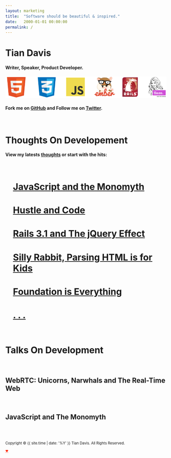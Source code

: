 ```yaml
---
layout: marketing
title:  "Software should be beautiful & inspired."
date:   2000-01-01 00:00:00
permalink: /
---
```


<div class="hero">
  <!--<img class="avatar" src="/images/lion.jpeg"/>-->
</div>


<h1 class="author">Tian Davis</h1>

#### Writer, Speaker, Product Developer.

![capabilities-1](/images/capabilities-1.png)

#### Fork me on [GitHub](https://github.com/tiandavis) and Follow me on [Twitter](https://twitter.com/tiandavis).


<br>

# Thoughts On Developement

#### View my latests [thoughts](/thoughts/) or start with the hits:

<br>

<ul class="posts">
  <h1 class="page-title" itemprop="name headline"><a href="/thoughts/posts/javascript-and-the-monomyth">JavaScript and the Monomyth</a></h1>

  <h1 class="page-title" itemprop="name headline"><a href="/thoughts/posts/hustle-and-code">Hustle and Code</a></h1>

  <h1 class="page-title" itemprop="name headline"><a href="/thoughts/posts/rails-3-and-the-jquery-effect">Rails 3.1 and The jQuery Effect</a></h1>

  <h1 class="page-title" itemprop="name headline"><a href="/thoughts/posts/silly-rabbit-parsing-html-is-for-kids">Silly Rabbit, Parsing HTML is for Kids</a></h1>

  <h1 class="page-title" itemprop="name headline"><a href="/thoughts/posts/foundation-is-everything">Foundation is Everything </a></h1>

  <h1 class="page-title" itemprop="name headline"><a href="/thoughts/archives">. . .</a></h1>
</ul>

<br>


# Talks On Development

<br>

## WebRTC: Unicorns, Narwhals and The Real-Time Web

<script async class="speakerdeck-embed" data-id="b4a4e41f878b4955bb72c976329f1db7" data-ratio="1.77777777777778" src="//speakerdeck.com/assets/embed.js"></script>

<br>

## JavaScript and The Monomyth

<script async class="speakerdeck-embed" data-id="6697f7a03472013238ed56e996df704e" data-ratio="1.77777777777778" src="//speakerdeck.com/assets/embed.js"></script>

<br>

<br>



<footer>
    <p style="font-size: 80%;">Copyright © {{ site.time | date: '%Y' }} Tian Davis. All Rights Reserved.</p>
    <p style="font-size: 65%;"><abbr style="color: #FF2400; font-variant: none" title="love">❤</abbr></p>
</footer>
